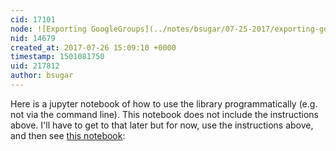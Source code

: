 ```yaml
---
cid: 17101
node: ![Exporting GoogleGroups](../notes/bsugar/07-25-2017/exporting-googlegroups)
nid: 14679
created_at: 2017-07-26 15:09:10 +0000
timestamp: 1501081750
uid: 217812
author: bsugar
---
```


Here is a jupyter notebook of how to use the library programmatically (e.g. not via the command line).  This notebook does not include the instructions above.  I'll have to get to that later but for now, use the instructions above, and then see [this notebook](https://github.com/skilfullycurled/plots-googlegroups/blob/master/ggexport.ipynb):